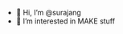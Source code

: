 - 👋 Hi, I’m @surajang
- 👀 I’m interested in MAKE stuff

<!---
surajang/surajang is a ✨ special ✨ repository because its `README.md` (this file) appears on your GitHub profile.
You can click the Preview link to take a look at your changes.
--->
